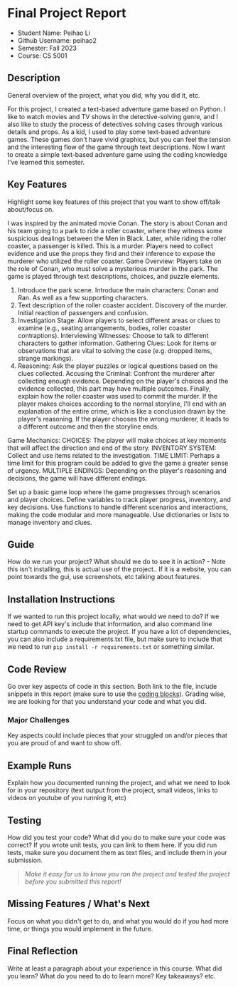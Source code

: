 # Final Project Report

* Student Name: Peihao Li
* Github Username: peihao2  
* Semester: Fall 2023
* Course: CS 5001



## Description 
General overview of the project, what you did, why you did it, etc. 

For this project, I created a text-based adventure game based on Python. I like to watch movies and TV shows in the detective-solving genre, and I also like to study the process of detectives solving cases through various details and props. As a kid, I used to play some text-based adventure games. These games don't have vivid graphics, but you can feel the tension and the interesting flow of the game through text descriptions. Now I want to create a simple text-based adventure game using the coding knowledge I've learned this semester.


## Key Features
Highlight some key features of this project that you want to show off/talk about/focus on. 

I was inspired by the animated movie Conan. The story is about Conan and his team going to a park to ride a roller coaster, where they witness some suspicious dealings between the Men in Black. Later, while riding the roller coaster, a passenger is killed. This is a murder. Players need to collect evidence and use the props they find and their inference to expose the murderer who utilized the roller coaster. 
Game Overview:
Players take on the role of Conan, who must solve a mysterious murder in the park. The game is played through text descriptions, choices, and puzzle elements.
1. Introduce the park scene. Introduce the main characters: Conan and Ran. As well as a few supporting characters.
2. Text description of the roller coaster accident. Discovery of the murder. Initial reaction of passengers and confusion.
3. Investigation Stage: Allow players to select different areas or clues to examine (e.g., seating arrangements, bodies, roller coaster contraptions). Interviewing Witnesses: Choose to talk to different characters to gather information. Gathering Clues: Look for items or observations that are vital to solving the case (e.g. dropped items, strange markings).
4. Reasoning: Ask the player puzzles or logical questions based on the clues collected. Accusing the Criminal: Confront the murderer after collecting enough evidence. Depending on the player's choices and the evidence collected, this part may have multiple outcomes. Finally, explain how the roller coaster was used to commit the murder. If the player makes choices according to the normal storyline, I'll end with an explanation of the entire crime, which is like a conclusion drawn by the player's reasoning.
If the player chooses the wrong murderer, it leads to a different outcome and then the storyline ends.

Game Mechanics:
CHOICES: The player will make choices at key moments that will affect the direction and end of the story.
INVENTORY SYSTEM: Collect and use items related to the investigation.
TIME LIMIT: Perhaps a time limit for this program could be added to give the game a greater sense of urgency. 
MULTIPLE ENDINGS: Depending on the player's reasoning and decisions, the game will have different endings.

Set up a basic game loop where the game progresses through scenarios and player choices.
Define variables to track player progress, inventory, and key decisions.
Use functions to handle different scenarios and interactions, making the code modular and more manageable.
Use dictionaries or lists to manage inventory and clues.



## Guide
How do we run your project? What should we do to see it in action? - Note this isn't installing, this is actual use of the project.. If it is a website, you can point towards the gui, use screenshots, etc talking about features. 


## Installation Instructions
If we wanted to run this project locally, what would we need to do?  If we need to get API key's include that information, and also command line startup commands to execute the project. If you have a lot of dependencies, you can also include a requirements.txt file, but make sure to include that we need to run `pip install -r requirements.txt` or something similar.

## Code Review
Go over key aspects of code in this section. Both link to the file, include snippets in this report (make sure to use the [coding blocks](https://github.com/adam-p/markdown-here/wiki/Markdown-Cheatsheet#code)).  Grading wise, we are looking for that you understand your code and what you did. 

### Major Challenges
Key aspects could include pieces that your struggled on and/or pieces that you are proud of and want to show off.


## Example Runs
Explain how you documented running the project, and what we need to look for in your repository (text output from the project, small videos, links to videos on youtube of you running it, etc)

## Testing
How did you test your code? What did you do to make sure your code was correct? If you wrote unit tests, you can link to them here. If you did run tests, make sure you document them as text files, and include them in your submission. 

> _Make it easy for us to know you *ran the project* and *tested the project* before you submitted this report!_


## Missing Features / What's Next
Focus on what you didn't get to do, and what you would do if you had more time, or things you would implement in the future. 

## Final Reflection
Write at least a paragraph about your experience in this course. What did you learn? What do you need to do to learn more? Key takeaways? etc.
